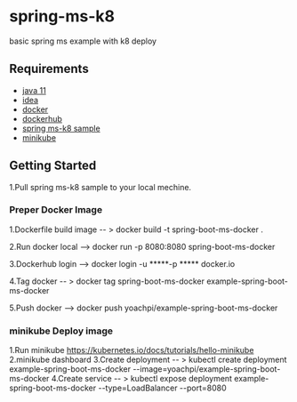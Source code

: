 # spring-ms-k8
basic spring ms example with k8 deploy

## Requirements

* [java 11](https://www.oracle.com/java/technologies/javase/jdk11-archive-downloads.html)
* [idea](https://www.jetbrains.com/idea/)
* [docker ](https://docs.docker.com/engine/install/)
* [dockerhub](https://hub.docker.com/)
* [spring ms-k8 sample](https://github.com/yoach/spring-ms-k8)
* [minikube](https://kubernetes.io/docs/tutorials/hello-minikube/)

 
## Getting Started

1.Pull spring ms-k8 sample to your local mechine.

### Preper Docker Image

1.Dockerfile build image -- > docker build -t spring-boot-ms-docker .

2.Run docker local --> docker run -p 8080:8080 spring-boot-ms-docker

3.Dockerhub login -->  docker login -u *****-p ***** docker.io

4.Tag docker -- > docker tag spring-boot-ms-docker example-spring-boot-ms-docker

5.Push docker --> docker push yoachpi/example-spring-boot-ms-docker

### minikube Deploy image 
1.Run minikube https://kubernetes.io/docs/tutorials/hello-minikube
2.minikube dashboard
3.Create deployment  -- > kubectl create deployment example-spring-boot-ms-docker  --image=yoachpi/example-spring-boot-ms-docker
4.Create service -- > kubectl expose deployment example-spring-boot-ms-docker --type=LoadBalancer --port=8080

